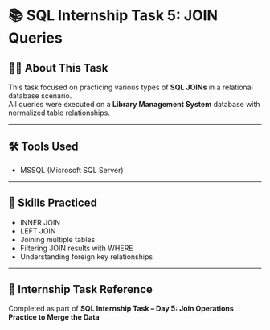 
# 📚 SQL Internship Task 5: JOIN Queries

## 👩‍💻 About This Task

This task focused on practicing various types of **SQL JOINs** in a relational database scenario.  
All queries were executed on a **Library Management System** database with normalized table relationships.

---

## 🛠️ Tools Used

- MSSQL (Microsoft SQL Server)

---

## 🧠 Skills Practiced

- INNER JOIN
- LEFT JOIN
- Joining multiple tables
- Filtering JOIN results with WHERE
- Understanding foreign key relationships

---

## 📅 Internship Task Reference

Completed as part of **SQL Internship Task – Day 5: Join Operations Practice to Merge the Data**

